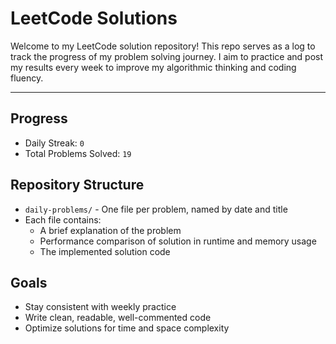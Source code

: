 # LeetCode Solutions

Welcome to my LeetCode solution repository!
This repo serves as a log to track the progress of my problem solving journey. I aim to practice and post my results every week to improve my algorithmic thinking and coding fluency.

---

## Progress 

- Daily Streak: `0`
- Total Problems Solved: `19`

## Repository Structure

- `daily-problems/` - One file per problem, named by date and title
- Each file contains:
    - A brief explanation of the problem
    - Performance comparison of solution in runtime and memory usage
    - The implemented solution code

## Goals

- Stay consistent with weekly practice
- Write clean, readable, well-commented code
- Optimize solutions for time and space complexity
